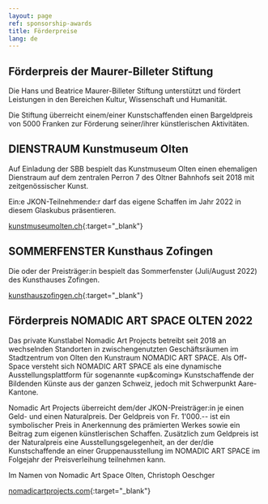 ```yaml
---
layout: page
ref: sponsorship-awards
title: Förderpreise
lang: de
---
```


## Förderpreis der Maurer-Billeter Stiftung

Die Hans und Beatrice Maurer-Billeter Stiftung unterstützt und fördert Leistungen in den Bereichen Kultur, Wissenschaft und Humanität.

Die Stiftung überreicht einem/einer Kunstschaffenden einen Bargeldpreis von 5000 Franken zur Förderung seiner/ihrer künstlerischen Aktivitäten.

## DIENSTRAUM Kunstmuseum Olten

Auf Einladung der SBB bespielt das Kunstmuseum Olten einen ehemaligen Dienstraum auf dem zentralen Perron 7 des Oltner Bahnhofs seit 2018 mit zeitgenössischer Kunst.

Ein:e JKON-Teilnehmende:r darf das eigene Schaffen im Jahr 2022 in diesem Glaskubus präsentieren.

[kunstmuseumolten.ch](https://kunstmuseumolten.ch){:target="\_blank"}

## SOMMERFENSTER Kunsthaus Zofingen

Die oder der Preisträger:in bespielt das Sommerfenster (Juli/August 2022) des Kunsthauses Zofingen.

[kunsthauszofingen.ch](https://kunsthauszofingen.ch/){:target="\_blank"}

## Förderpreis NOMADIC ART SPACE OLTEN 2022

Das private Kunstlabel Nomadic Art Projects betreibt seit 2018 an wechselnden Standorten in zwischengenutzten Geschäftsräumen im Stadtzentrum von Olten den Kunstraum NOMADIC ART SPACE. Als Off-Space versteht sich NOMADIC ART SPACE als eine dynamische Ausstellungsplattform für sogenannte «up&coming» Kunstschaffende der Bildenden Künste aus der ganzen Schweiz, jedoch mit Schwerpunkt Aare-Kantone.

Nomadic Art Projects überreicht dem/der JKON-Preisträger:in je einen Geld- und einen Naturalpreis. Der Geldpreis von Fr. 1'000.-- ist ein symbolischer Preis in Anerkennung des prämierten Werkes sowie ein Beitrag zum eigenen künstlerischen Schaffen. Zusätzlich zum Geldpreis ist der Naturalpreis eine Ausstellungsgelegenheit, an der der/die Kunstschaffende an einer Gruppenausstellung im NOMADIC ART SPACE im Folgejahr der Preisverleihung teilnehmen kann.

Im Namen von Nomadic Art Space Olten, Christoph Oeschger

[nomadicartprojects.com](https://nomadicartprojects.com/){:target="\_blank"}
